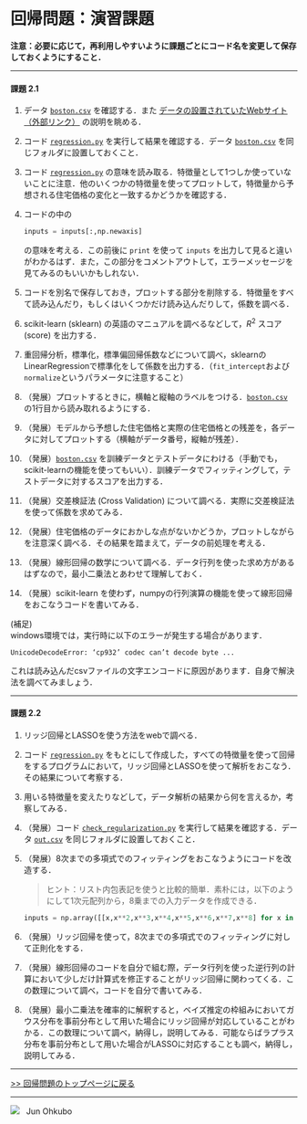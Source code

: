 # 回帰問題：演習課題

**注意：必要に応じて，再利用しやすいように課題ごとにコード名を変更して保存しておくようにすること．**

***
#### 課題 2.1
1. データ [`boston.csv`](./boston.csv) を確認する．また [データの設置されていたWebサイト（外部リンク）](https://www.cs.toronto.edu/~delve/data/boston/bostonDetail.html) の説明を眺める．
1. コード [`regression.py`](./regression.py) を実行して結果を確認する．データ [`boston.csv`](./boston.csv) を同じフォルダに設置しておくこと．
1. コード [`regression.py`](./regression.py) の意味を読み取る．特徴量として1つしか使っていないことに注意．他のいくつかの特徴量を使ってプロットして，特徴量から予想される住宅価格の変化と一致するかどうかを確認する．
1. コードの中の

    ```python
    inputs = inputs[:,np.newaxis]
    ```

    の意味を考える．この前後に `print` を使って `inputs` を出力して見ると違いがわかるはず．また，この部分をコメントアウトして，エラーメッセージを見てみるのもいいかもしれない．

1. コードを別名で保存しておき，プロットする部分を削除する．特徴量をすべて読み込んだり，もしくはいくつかだけ読み込んだりして，係数を調べる．
1. scikit-learn (sklearn) の英語のマニュアルを調べるなどして，*R*<sup>2</sup> スコア (score) を出力する．
1. 重回帰分析，標準化，標準偏回帰係数などについて調べ，sklearnのLinearRegressionで標準化をして係数を出力する．（`fit_intercept`および`normalize`というパラメータに注意すること）
1. （発展）プロットするときに，横軸と縦軸のラベルをつける．[`boston.csv`](./boston.csv) の1行目から読み取れるようにする．
1. （発展）モデルから予想した住宅価格と実際の住宅価格との残差を，各データに対してプロットする（横軸がデータ番号，縦軸が残差）．
1. （発展）[`boston.csv`](./boston.csv) を訓練データとテストデータにわける（手動でも，scikit-learnの機能を使ってもいい）．訓練データでフィッティングして，テストデータに対するスコアを出力する．
1. （発展）交差検証法 (Cross Validation) について調べる．実際に交差検証法を使って係数を求めてみる．
1. （発展）住宅価格のデータにおかしな点がないかどうか，プロットしながらを注意深く調べる．その結果を踏まえて，データの前処理を考える．
1. （発展）線形回帰の数学について調べる．データ行列を使った求め方があるはずなので，最小二乗法とあわせて理解しておく．
1. （発展）scikit-learn を使わず，numpyの行列演算の機能を使って線形回帰をおこなうコードを書いてみる．

(補足)  
windows環境では，実行時に以下のエラーが発生する場合があります．
```
UnicodeDecodeError: ‘cp932’ codec can’t decode byte ...
```
これは読み込んだcsvファイルの文字エンコードに原因があります．自身で解決法を調べてみましょう．

***
#### 課題 2.2
1. リッジ回帰とLASSOを使う方法をwebで調べる．
1. コード [`regression.py`](./regression.py) をもとにして作成した，すべての特徴量を使って回帰をするプログラムにおいて，リッジ回帰とLASSOを使って解析をおこなう．その結果について考察する．
1. 用いる特徴量を変えたりなどして，データ解析の結果から何を言えるか，考察してみる．
1. （発展）コード [`check_regularization.py`](./check_regularization.py) を実行して結果を確認する．データ [`out.csv`](./out.csv) を同じフォルダに設置しておくこと．
1. （発展）8次までの多項式でのフィッティングをおこなうようにコードを改造する．  

    > ヒント：リスト内包表記を使うと比較的簡単．素朴には，以下のようにして1次元配列から，8乗までの入力データを作成できる．

    ```python
    inputs = np.array([[x,x**2,x**3,x**4,x**5,x**6,x**7,x**8] for x in inputs])
    ```

1. （発展）リッジ回帰を使って，8次までの多項式でのフィッティングに対して正則化をする．
1. （発展）線形回帰のコードを自分で組む際，データ行列を使った逆行列の計算において少しだけ計算式を修正することがリッジ回帰に関わってくる．この数理について調べ，コードを自分で書いてみる．
1. （発展）最小二乗法を確率的に解釈すると，ベイズ推定の枠組みにおいてガウス分布を事前分布として用いた場合にリッジ回帰が対応していることがわかる．この数理について調べ，納得し，説明してみる．可能ならばラプラス分布を事前分布として用いた場合がLASSOに対応することも調べ，納得し，説明してみる．

***
[>> 回帰問題のトップページに戻る](./README.md)
***
<img src="https://i.creativecommons.org/l/by-nc-sa/4.0/88x31.png"> &nbsp; Jun Ohkubo
